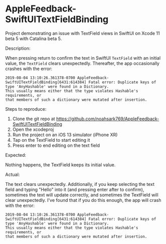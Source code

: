 # AppleFeedback-SwiftUITextFieldBinding
Project demonstrating an issue with TextField views in SwiftUI on Xcode 11 beta 5 with Catalina beta 5.

Description:

When pressing return to confirm the text in SwiftUI `TextField` with an initial value, the `TextField` clears unexpectedly. Thereafter, the app occasionally crashes with the error:

```
2019-08-04 13:10:26.361378-0700 AppleFeedback-SwiftUITextFieldBinding[6431:614384] Fatal error: Duplicate keys of type 'AnyHashable' were found in a Dictionary.
This usually means either that the type violates Hashable's requirements, or
that members of such a dictionary were mutated after insertion.
```

Steps to reproduce:

1. Clone the git repo at https://github.com/noahsark769/AppleFeedback-SwiftUITextFieldBinding
2. Open the xcodeproj
3. Run the project on an iOS 13 simulator (iPhone XR)
4. Tap on the TextField to start editing it
5. Press enter to end editing on the text field

Expected:

Nothing happens, the TextField keeps its initial value.

Actual:

The text clears unexpectedly. Additionally, if you keep selecting the text field and typing "Hello" into it (and pressing enter after to confirm), sometimes the text will update correctly, and sometimes the TextField will clear unexpectedly. I've found that if you do this enough, the app will crash with the error:

```
2019-08-04 13:10:26.361378-0700 AppleFeedback-SwiftUITextFieldBinding[6431:614384] Fatal error: Duplicate keys of type 'AnyHashable' were found in a Dictionary.
This usually means either that the type violates Hashable's requirements, or
that members of such a dictionary were mutated after insertion.
```
